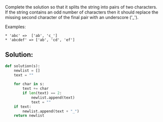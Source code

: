 Complete the solution so that it splits the string into pairs of two characters. If the string contains an odd number of characters then it should replace the missing second character of the final pair with an underscore ('_').

Examples:

```
* 'abc' =>  ['ab', 'c_']
* 'abcdef' => ['ab', 'cd', 'ef']
```

## Solution:
```python
def solution(s):
    newlist = []
    text = ""
    
    for char in s:
        text += char
        if len(text) == 2:
            newlist.append(text)
            text = ""
    if text:
        newlist.append(text + "_")
    return newlist
```
